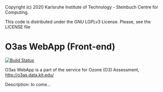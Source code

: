 Copyright (c) 2020 Karlsruhe Institute of Technology - Steinbuch Centre for Computing.

This code is distributed under the GNU LGPLv3 License. Please, see the LICENSE file

# O3as WebApp (Front-end)
[![Build Status](https://jenkins.eosc-synergy.eu/buildStatus/icon?job=eosc-synergy-org%2Fo3webapp-fe%2Fmaster)](https://jenkins.eosc-synergy.eu/job/eosc-synergy-org/job/o3webapp-fe/job/master/)

O3as WebApp is a part of the service for Ozone (O3) Assessment, http://o3as.data.kit.edu/

Description: *to come...*
